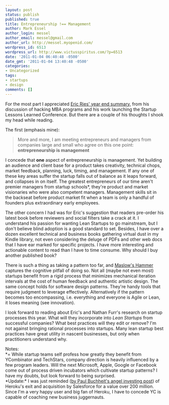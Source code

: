 ```yaml
---
layout: post
status: publish
published: true
title: Entrepreneurship !== Management
author: Mark Essel
author_login: messel
author_email: messel@gmail.com
author_url: http://messel.myopenid.com/
wordpress_id: 6513
wordpress_url: http://www.victusspiritus.com/?p=6513
date: '2011-01-04 06:40:48 -0500'
date_gmt: '2011-01-04 13:40:48 -0500'
categories:
- Uncategorized
tags:
- startups
- design
comments: []
---
```

<p>For the most part I appreciated <a href="http://www.startuplessonslearned.com/2010/12/2011.html?m=1">Eric Ries' year end summary</a>, from his discussion of hacking MBA programs and his work launching the Startup Lessons Learned Conference. But there are a couple of his thoughts I shook my head while reading. </p>
<p>The first (emphasis mine):</p>
<blockquote><p>
More and more, I am meeting entrepreneurs and managers from companies large and small who agree on this one point: <strong>entrepreneurship is management</strong>
</p></blockquote>
<p>I concede that <strong>one</strong> aspect of entrepreneurship is management. Yet building an audience and client base for a product takes creativity, technical chops, market feedback, planning, luck, timing, and management. If any one of these key areas suffer the startup falls out of balance as it leaps forward, and collapses in on itself. The greatest entrepreneurs of our time aren't premier managers from startup schools*, they're product and market visionaries who were also competent managers. Management skills sit in the backseat before product market fit when a team is only a handful of founders plus extraordinary early employees. </p>
<p>The other concern I had was for Eric's suggestion that readers pre-order his latest book before reviewers and social filters take a crack at it. I understand his passion for wanting Lean Startups to go mainstream, but I don't believe blind adoption is a good standard to set. Besides, I have over a dozen excellent technical and business books gathering virtual dust in my Kindle library, not even considering the deluge of PDFs and other web docs that I have ear marked for specific projects. I have more interesting and actionable content to read than I have to time consume. Why should I buy another published book?</p>
<p>There is such a thing as taking a pattern too far, and <a href="http://victusfate.github.io/victusspiritus/uncategorized/2010/07/04/halt-the-pain-of-interface-flames/">Maslow's Hammer</a> captures the cognitive pitfall of doing so. Not all (maybe not even most) startups benefit from a rigid process that minimizes mechanical iteration intervals at the cost of human feedback and authentic artistic design. The same concept holds for software design patterns. They're handy tools that require judgment to leverage effectively. Alternatively if the pattern becomes too encompassing, i.e. everything and everyone is Agile or Lean, it loses meaning (see innovation).</p>
<p>I look forward to reading about Eric's and Nathan Furr's research on startup processes this year. What will they incorporate into <I>Lean Startups</I> from successful companies? What best practices will they edit or remove? I'm not against bringing rational processes into startups. Many lean startup best practices have great utility in nascent businesses, but only when practitioners understand why.</p>
<p>Notes:<br />
*= While startup teams self profess how greatly they benefit from YCombinator and TechStars, company direction is heavily influenced by a few program leaders. Will the next Microsoft, Apple, Google or Facebook come out of process driven incubators which cultivate startup patterns? I have my doubts, but look forward to being surprised. <br />
*Update:* I was just reminded (<a href="http://paulbuchheit.blogspot.com/2011/01/angel-investing-my-first-three-years.html">by Paul Buchheit's angel investing post</a>) of Heroku's exit and acquisition by Salesforce for a value over 200 million. Since I'm a very happy user and big fan of Heroku, I have to concede YC is capable of coaching new business juggernauts.</p>
